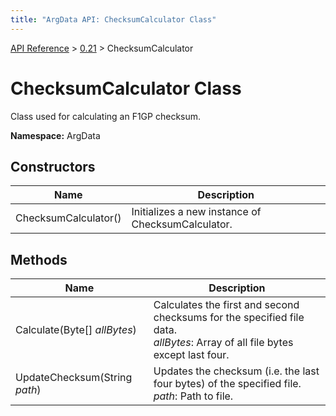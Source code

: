 ```yaml
---
title: "ArgData API: ChecksumCalculator Class"
---
```


[API Reference](/argdata/api/) &gt; [0.21](/argdata/api/0.21/) &gt; ChecksumCalculator

# ChecksumCalculator Class

Class used for calculating an F1GP checksum.

**Namespace:** ArgData

## Constructors

<table class="table table-bordered table-striped ">
<thead>
  <tr>
    <th>Name</th>
    <th>Description</th>
  </tr>
</thead>
<tbody>
  <tr>
    <td>ChecksumCalculator()</td>
    <td>Initializes a new instance of ChecksumCalculator.</td>
  </tr>
</tbody>
</table>


## Methods

<table class="table table-bordered table-striped ">
<thead>
  <tr>
    <th>Name</th>
    <th>Description</th>
  </tr>
</thead>
<tbody>
  <tr>
    <td>Calculate(Byte[] <em>allBytes</em>)</td>
    <td>Calculates the first and second checksums for the specified file data.<br /><em>allBytes</em>: Array of all file bytes except last four.<br /></td>
  </tr>
  <tr>
    <td>UpdateChecksum(String <em>path</em>)</td>
    <td>Updates the checksum (i.e. the last four bytes) of the specified file.<br /><em>path</em>: Path to file.<br /></td>
  </tr>
</tbody>
</table>


